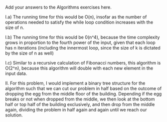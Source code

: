 Add your answers to the Algorithms exercises here.

I.a) The running time for this would be O(n), insofar as the number of operations needed to satisfy the while loop condition increases with the size of n. 


I.b) The running time for this would be 0(n^4), because the time complexity grows in proportion to the fourth power of the input, given that each loop has n iterations (including the innermost loop, since the size of k is dictated by the size of n as well)  

<!-- actually shoudl be O(n^4) -->

I.c) Similar to a recursive calculation of Fibonacci numbers, this algorithm is O(2^n), because this algorithm will double with each new element in the input data.

<!-- actually shoudl be O(n) bc it doesnt call function twice in return statement like fibonacci-->



II. For this problem, I would implement a binary tree structure for the algorithm such that we can cut our problem in half based on the outcome of dropping the egg from the middle floor of the building.  Depending if the egg breaks or not when dropped from the middle, we then look at the bottom half or top half of the building exclusively, and then drop from the middle again, dividing the problem in half again and again until we reach our solution. 

<!-- binary search, no need for the tree but I had the right idea -->